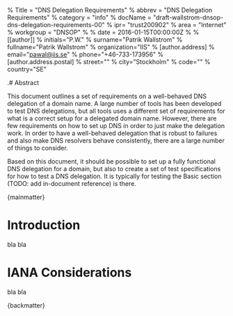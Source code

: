 % Title = "DNS Delegation Requirements"
% abbrev = "DNS Delegation Requirements"
% category = "info"
% docName = "draft-wallstrom-dnsop-dns-delegation-requirements-00"
% ipr= "trust200902"
% area = "Internet"
% workgroup = "DNSOP"
%
% date = 2016-01-15T00:00:00Z
%
% [[author]]
% initials="P.W."
% surname="Patrik Wallstrom"
% fullname="Patrik Wallstrom"
% organization="IIS"
%     [author.address]
%     email="pawal@iis.se"
%     phone="+46-733-173956"
%     [author.address.postal]
%     street=""
%     city="Stockholm"
%     code=""
%     country="SE"

.# Abstract

This document outlines a set of requirements on a well-behaved
DNS delegation of a domain name. A large number of tools has
been developed to test DNS delegations, but all tools uses a
different set of requirements for what is a correct setup for
a delegated domain name. However, there are few requirements
on how to set up DNS in order to just make the delegation work.
In order to have a well-behaved delegation that is robust
to failures and also make DNS resolvers behave consistently,
there are a large number of things to consider.

Based on this document, it should be possible to set up a fully
functional DNS delegation for a domain, but also to create a
set of test specifications for how to test a DNS delegation.
It is typically for testing the Basic section (TODO: add
in-document reference) is there.

{mainmatter}

# Introduction

bla bla

# IANA Considerations

bla bla

{backmatter}
